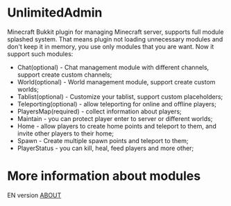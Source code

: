 # UnlimitedAdmin

Minecraft Bukkit plugin for managing Minecraft server, supports full module splashed system.
That means plugin not loading unnecessary modules and don't keep it in memory, you use only modules that you are want.
Now it support such modules:

* Chat(optional) - Chat management module with different channels, support create custom channels;
* World(optional) - World management module, support create custom worlds;
* Tablist(optional) - Customize your tablist, support custom placeholders;
* Teleporting(optional) - allow teleporting for online and offline players;
* PlayersMap(required) - collect information about players;
* Maintain - you can protect player enter to server or different worlds;
* Home - allow players to create home points and teleport to them, and invite other players to their home;
* Spawn - Create multiple spawn points and teleport to them;
* PlayerStatus - you can kill, heal, feed players and more other;

# More information about modules

EN version [ABOUT](https://www.spigotmc.org/resources/unlimitedadmin.82347/)